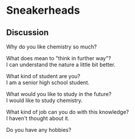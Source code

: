 # Sneakerheads
## Discussion
Why do you like chemistry so much?  


What does mean to "think in further way"?  
I can understand the nature a little bit better.  

What kind of student are you?  
I am a senior high school student.  

What would you like to study in the future?  
I would like to study chemistry.  

What kind of job can you do with this knowledge?  
I haven't thought about it.  

Do you have any hobbies?  


